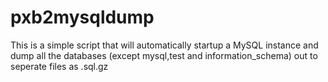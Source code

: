 pxb2mysqldump
=============

This is a simple script that will automatically startup a MySQL instance
and dump all the databases (except mysql,test and information_schema)
out to seperate files as <database name>.sql.gz


